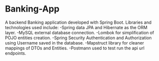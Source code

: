 # Banking-App
A backend Banking application developed with Spring Boot.
Libraries and technologies used include:
-Spring data JPA and Hibernate as the ORM layer.
-MySQL external database connection.
-Lombok for simplification of POJO entities creation.
-Spring Security Authentication and Authorization using Username saved in the database.
-Mapstruct library for cleaner mappings of DTOs and Entities.
-Postmann used to test run the api url endpoints.
